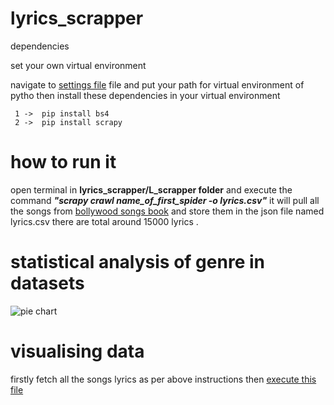 # lyrics_scrapper


dependencies

  set your own virtual environment

  navigate to [settings file](.vscode/settings.json) file and put your  path for virtual environment  of pytho 
  then install these dependencies in your virtual environment
   
     1 ->  pip install bs4
     2 ->  pip install scrapy
    
    
     
    

# how to run it




  open terminal in **lyrics_scrapper/L_scrapper folder** and execute the command  ***"scrapy crawl name_of_first_spider -o lyrics.csv"***
  it will  pull all the songs from [bollywood songs book](https://bollywoodsongsbook.com/atoz/all)  and store them in the json file named lyrics.csv
   there are total around 15000  lyrics .
    
    
    
    
 # statistical analysis of genre in datasets
 
 ![pie chart](https://github.com/ajitsinghrathore/lyrics_scrapper/blob/master/L_scrapper/Figure_1.png?raw=true)
 
 
 
 # visualising data
 
  firstly  fetch all the songs lyrics as per above instructions then [execute this file](L_scrapper/visualization.py) 
 
